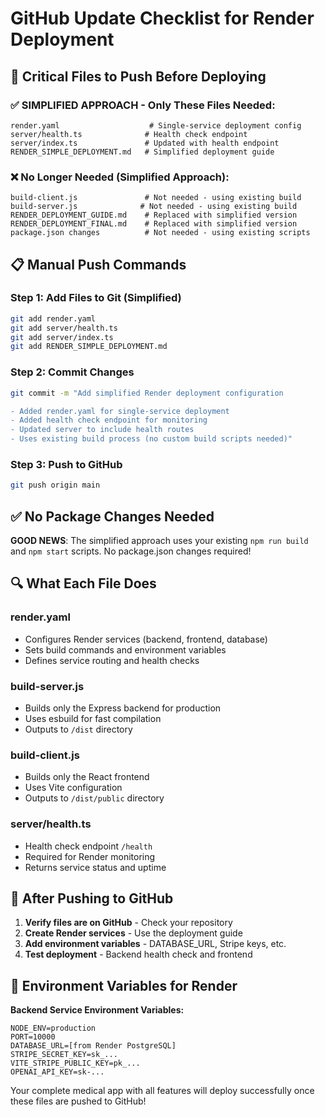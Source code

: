 # GitHub Update Checklist for Render Deployment

## 🚨 Critical Files to Push Before Deploying

### **✅ SIMPLIFIED APPROACH - Only These Files Needed:**
```
render.yaml                    # Single-service deployment config
server/health.ts              # Health check endpoint  
server/index.ts               # Updated with health endpoint
RENDER_SIMPLE_DEPLOYMENT.md   # Simplified deployment guide
```

### **❌ No Longer Needed (Simplified Approach):**
```
build-client.js               # Not needed - using existing build
build-server.js              # Not needed - using existing build
RENDER_DEPLOYMENT_GUIDE.md    # Replaced with simplified version
RENDER_DEPLOYMENT_FINAL.md    # Replaced with simplified version
package.json changes          # Not needed - using existing scripts
```

## 📋 Manual Push Commands

### **Step 1: Add Files to Git (Simplified)**
```bash
git add render.yaml
git add server/health.ts
git add server/index.ts
git add RENDER_SIMPLE_DEPLOYMENT.md
```

### **Step 2: Commit Changes**
```bash
git commit -m "Add simplified Render deployment configuration

- Added render.yaml for single-service deployment
- Added health check endpoint for monitoring
- Updated server to include health routes
- Uses existing build process (no custom build scripts needed)"
```

### **Step 3: Push to GitHub**
```bash
git push origin main
```

## ✅ No Package Changes Needed

**GOOD NEWS**: The simplified approach uses your existing `npm run build` and `npm start` scripts. No package.json changes required!

## 🔍 What Each File Does

### **render.yaml**
- Configures Render services (backend, frontend, database)
- Sets build commands and environment variables
- Defines service routing and health checks

### **build-server.js** 
- Builds only the Express backend for production
- Uses esbuild for fast compilation
- Outputs to `/dist` directory

### **build-client.js**
- Builds only the React frontend
- Uses Vite configuration
- Outputs to `/dist/public` directory

### **server/health.ts**
- Health check endpoint `/health`
- Required for Render monitoring
- Returns service status and uptime

## 🚀 After Pushing to GitHub

1. **Verify files are on GitHub** - Check your repository
2. **Create Render services** - Use the deployment guide
3. **Add environment variables** - DATABASE_URL, Stripe keys, etc.
4. **Test deployment** - Backend health check and frontend

## 🔧 Environment Variables for Render

**Backend Service Environment Variables:**
```
NODE_ENV=production
PORT=10000
DATABASE_URL=[from Render PostgreSQL]
STRIPE_SECRET_KEY=sk_...
VITE_STRIPE_PUBLIC_KEY=pk_...
OPENAI_API_KEY=sk-...
```

Your complete medical app with all features will deploy successfully once these files are pushed to GitHub!